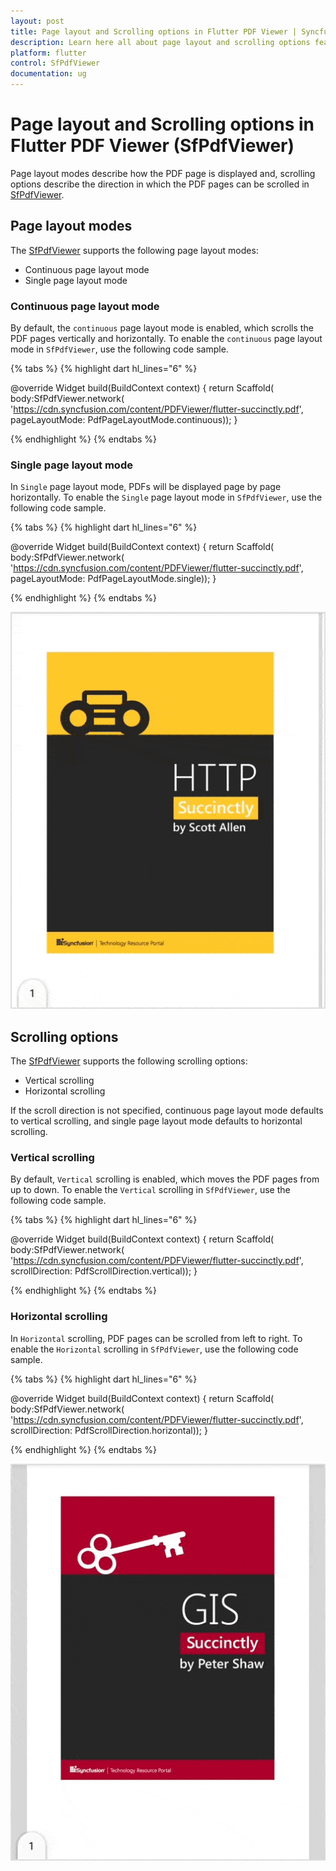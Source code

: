```yaml
---
layout: post
title: Page layout and Scrolling options in Flutter PDF Viewer | Syncfusion<sup>&reg;</sup>
description: Learn here all about page layout and scrolling options feature of Syncfusion<sup>&reg;</sup> Flutter PDF Viewer (SfPdfViewer) widget and more.
platform: flutter
control: SfPdfViewer
documentation: ug
---
```


# Page layout and Scrolling options in Flutter PDF Viewer (SfPdfViewer)

Page layout modes describe how the PDF page is displayed and, scrolling options describe the direction in which the PDF pages can be scrolled in [SfPdfViewer](https://pub.dev/documentation/syncfusion_flutter_pdfviewer/latest/pdfviewer/SfPdfViewer-class.html).

## Page layout modes

The [SfPdfViewer](https://pub.dev/documentation/syncfusion_flutter_pdfviewer/latest/pdfviewer/SfPdfViewer-class.html) supports the following page layout modes:

* Continuous page layout mode
* Single page layout mode

### Continuous page layout mode

By default, the `continuous` page layout mode is enabled, which scrolls the PDF pages vertically and horizontally. To enable the `continuous` page layout mode in `SfPdfViewer`, use the following code sample.

{% tabs %}
{% highlight dart hl_lines="6" %}

@override
Widget build(BuildContext context) {
  return Scaffold(
      body:SfPdfViewer.network(
              'https://cdn.syncfusion.com/content/PDFViewer/flutter-succinctly.pdf',
              pageLayoutMode: PdfPageLayoutMode.continuous));
}

{% endhighlight %}
{% endtabs %}

### Single page layout mode

In `Single` page layout mode, PDFs will be displayed page by page horizontally. To enable the `Single` page layout mode in `SfPdfViewer`, use the following code sample.

{% tabs %}
{% highlight dart hl_lines="6" %}

@override
Widget build(BuildContext context) {
  return Scaffold(
      body:SfPdfViewer.network(
              'https://cdn.syncfusion.com/content/PDFViewer/flutter-succinctly.pdf',
              pageLayoutMode: PdfPageLayoutMode.single));
}

{% endhighlight %}
{% endtabs %}

![Single page layout mode in Flutter PDF Viewer.](images/page-layout-and-scroll-direction/flutter-pdf-viewer-page-by-page.gif)

## Scrolling options

The [SfPdfViewer](https://pub.dev/documentation/syncfusion_flutter_pdfviewer/latest/pdfviewer/SfPdfViewer-class.html) supports the following scrolling options:

* Vertical scrolling
* Horizontal scrolling

If the scroll direction is not specified, continuous page layout mode defaults to vertical scrolling, and single page layout mode defaults to horizontal scrolling.

### Vertical scrolling

By default, `Vertical` scrolling is enabled, which moves the PDF pages from up to down. To enable the `Vertical` scrolling in `SfPdfViewer`, use the following code sample.

{% tabs %}
{% highlight dart hl_lines="6" %}

@override
Widget build(BuildContext context) {
  return Scaffold(
      body:SfPdfViewer.network(
              'https://cdn.syncfusion.com/content/PDFViewer/flutter-succinctly.pdf',
              scrollDirection: PdfScrollDirection.vertical));
}

{% endhighlight %}
{% endtabs %}

### Horizontal scrolling

In `Horizontal` scrolling, PDF pages can be scrolled from left to right. To enable the `Horizontal` scrolling in `SfPdfViewer`, use the following code sample.

{% tabs %}
{% highlight dart hl_lines="6" %}

@override
Widget build(BuildContext context) {
  return Scaffold(
      body:SfPdfViewer.network(
              'https://cdn.syncfusion.com/content/PDFViewer/flutter-succinctly.pdf',
              scrollDirection: PdfScrollDirection.horizontal));
}

{% endhighlight %}
{% endtabs %}

![Horizontal scrolling in Flutter PDF Viewer.](images/page-layout-and-scroll-direction/flutter-pdf-viewer-horizontal-scrolling.gif)